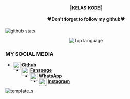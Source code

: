 <h4 align="center">
    🔰KELAS KODE🔰
</h4>

<h4 align="center">
   ❤️Don't forget to follow my github❤️
</h4 aling="center">
 
![github stats](https://github-readme-stats.vercel.app/api?username=kelas-kode&show_icons=true&theme=monokai)
<p align="center">
  <img src="https://github-readme-stats.vercel.app/api/top-langs/?username=kelas-kode&layout=compact" alt="Top language">

### MY SOCIAL MEDIA

* [<img alt="kelas-kode's Github" align="left" width="24px" src="https://cdn.jsdelivr.net/npm/simple-icons@v3/icons/github.svg" /> <b>Github</b>](https://github.com/kelas-kode)<br />
* [<img alt="kelas-kode's Facebook" align="left" width="24px" src="https://cdn.jsdelivr.net/npm/simple-icons@v3/icons/facebook.svg" /> <b>Fanspage</b>](https://www.facebook.com/kelas.code)<br />
* [<img alt="kelas-kode's Whatsapp" align="left" width="24px" src="https://cdn.jsdelivr.net/npm/simple-icons@v3/icons/whatsapp.svg" /> <b>WhatsApp</b>](https://api.whatsapp.com/send/?phone=%2B6282125068665&text&app_absent=0)<br />
* [<img alt="kelas-kode's Instagram" align="left" width="24px" src="https://cdn.jsdelivr.net/npm/simple-icons@v3/icons/instagram.svg" /> <b>Instagram</b>](https://Instagram.com/duniakode.official)<br />

![template_s](https://github.com/Dunia-Kode/Dunia-Kode/blob/main/IMG-20201022-WA0008.jpg)
